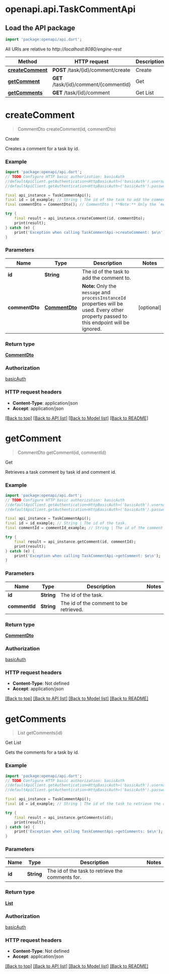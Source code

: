 # openapi.api.TaskCommentApi

## Load the API package
```dart
import 'package:openapi/api.dart';
```

All URIs are relative to *http://localhost:8080/engine-rest*

Method | HTTP request | Description
------------- | ------------- | -------------
[**createComment**](TaskCommentApi.md#createcomment) | **POST** /task/{id}/comment/create | Create
[**getComment**](TaskCommentApi.md#getcomment) | **GET** /task/{id}/comment/{commentId} | Get
[**getComments**](TaskCommentApi.md#getcomments) | **GET** /task/{id}/comment | Get List


# **createComment**
> CommentDto createComment(id, commentDto)

Create

Creates a comment for a task by id.

### Example
```dart
import 'package:openapi/api.dart';
// TODO Configure HTTP basic authorization: basicAuth
//defaultApiClient.getAuthentication<HttpBasicAuth>('basicAuth').username = 'YOUR_USERNAME'
//defaultApiClient.getAuthentication<HttpBasicAuth>('basicAuth').password = 'YOUR_PASSWORD';

final api_instance = TaskCommentApi();
final id = id_example; // String | The id of the task to add the comment to.
final commentDto = CommentDto(); // CommentDto | **Note:** Only the `message` and `processInstanceId` properties will be used. Every other property passed to this endpoint will be ignored.

try {
    final result = api_instance.createComment(id, commentDto);
    print(result);
} catch (e) {
    print('Exception when calling TaskCommentApi->createComment: $e\n');
}
```

### Parameters

Name | Type | Description  | Notes
------------- | ------------- | ------------- | -------------
 **id** | **String**| The id of the task to add the comment to. | 
 **commentDto** | [**CommentDto**](CommentDto.md)| **Note:** Only the `message` and `processInstanceId` properties will be used. Every other property passed to this endpoint will be ignored. | [optional] 

### Return type

[**CommentDto**](CommentDto.md)

### Authorization

[basicAuth](../README.md#basicAuth)

### HTTP request headers

 - **Content-Type**: application/json
 - **Accept**: application/json

[[Back to top]](#) [[Back to API list]](../README.md#documentation-for-api-endpoints) [[Back to Model list]](../README.md#documentation-for-models) [[Back to README]](../README.md)

# **getComment**
> CommentDto getComment(id, commentId)

Get

Retrieves a task comment by task id and comment id.

### Example
```dart
import 'package:openapi/api.dart';
// TODO Configure HTTP basic authorization: basicAuth
//defaultApiClient.getAuthentication<HttpBasicAuth>('basicAuth').username = 'YOUR_USERNAME'
//defaultApiClient.getAuthentication<HttpBasicAuth>('basicAuth').password = 'YOUR_PASSWORD';

final api_instance = TaskCommentApi();
final id = id_example; // String | The id of the task.
final commentId = commentId_example; // String | The id of the comment to be retrieved.

try {
    final result = api_instance.getComment(id, commentId);
    print(result);
} catch (e) {
    print('Exception when calling TaskCommentApi->getComment: $e\n');
}
```

### Parameters

Name | Type | Description  | Notes
------------- | ------------- | ------------- | -------------
 **id** | **String**| The id of the task. | 
 **commentId** | **String**| The id of the comment to be retrieved. | 

### Return type

[**CommentDto**](CommentDto.md)

### Authorization

[basicAuth](../README.md#basicAuth)

### HTTP request headers

 - **Content-Type**: Not defined
 - **Accept**: application/json

[[Back to top]](#) [[Back to API list]](../README.md#documentation-for-api-endpoints) [[Back to Model list]](../README.md#documentation-for-models) [[Back to README]](../README.md)

# **getComments**
> List<CommentDto> getComments(id)

Get List

Gets the comments for a task by id.

### Example
```dart
import 'package:openapi/api.dart';
// TODO Configure HTTP basic authorization: basicAuth
//defaultApiClient.getAuthentication<HttpBasicAuth>('basicAuth').username = 'YOUR_USERNAME'
//defaultApiClient.getAuthentication<HttpBasicAuth>('basicAuth').password = 'YOUR_PASSWORD';

final api_instance = TaskCommentApi();
final id = id_example; // String | The id of the task to retrieve the comments for.

try {
    final result = api_instance.getComments(id);
    print(result);
} catch (e) {
    print('Exception when calling TaskCommentApi->getComments: $e\n');
}
```

### Parameters

Name | Type | Description  | Notes
------------- | ------------- | ------------- | -------------
 **id** | **String**| The id of the task to retrieve the comments for. | 

### Return type

[**List<CommentDto>**](CommentDto.md)

### Authorization

[basicAuth](../README.md#basicAuth)

### HTTP request headers

 - **Content-Type**: Not defined
 - **Accept**: application/json

[[Back to top]](#) [[Back to API list]](../README.md#documentation-for-api-endpoints) [[Back to Model list]](../README.md#documentation-for-models) [[Back to README]](../README.md)

